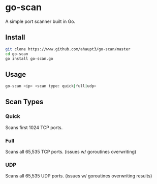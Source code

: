 # go-scan
A simple port scanner built in Go.

## Install
```bash
git clone https://www.github.com/ahaupt3/go-scan/master
cd go-scan
go install go-scan.go
```

## Usage
``` bash
go-scan <ip> <scan type: quick|full|udp>
```

## Scan Types
### Quick
Scans first 1024 TCP ports.

### Full
Scans all 65,535 TCP ports.
(issues w/ goroutines overwriting)

### UDP
Scans all 65,535 UDP ports.
(issues w/ goroutines overwriting results)
